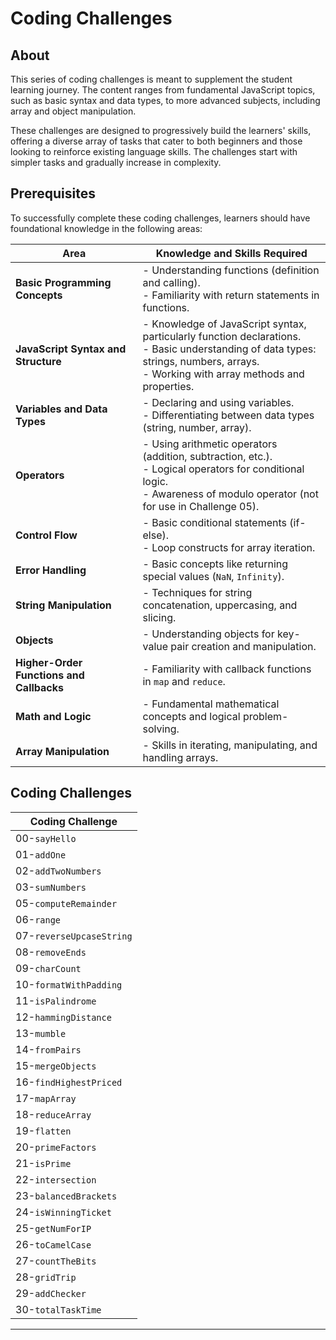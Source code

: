 # Coding Challenges

## About

This series of coding challenges is meant to supplement the student learning journey. The content ranges from fundamental JavaScript topics, such as basic syntax and data types, to more advanced subjects, including array and object manipulation.

These challenges are designed to progressively build the learners' skills, offering a diverse array of tasks that cater to both beginners and those looking to reinforce existing language skills. The challenges start with simpler tasks and gradually increase in complexity.

## Prerequisites

To successfully complete these coding challenges, learners should have foundational knowledge in the following areas:

| Area                                     | Knowledge and Skills Required                                                                                                                                                           |
| ---------------------------------------- | --------------------------------------------------------------------------------------------------------------------------------------------------------------------------------------- |
| **Basic Programming Concepts**           | - Understanding functions (definition and calling).<br>- Familiarity with return statements in functions.                                                                               |
| **JavaScript Syntax and Structure**      | - Knowledge of JavaScript syntax, particularly function declarations.<br>- Basic understanding of data types: strings, numbers, arrays.<br>- Working with array methods and properties. |
| **Variables and Data Types**             | - Declaring and using variables.<br>- Differentiating between data types (string, number, array).                                                                                       |
| **Operators**                            | - Using arithmetic operators (addition, subtraction, etc.).<br>- Logical operators for conditional logic.<br>- Awareness of modulo operator (not for use in Challenge 05).              |
| **Control Flow**                         | - Basic conditional statements (if-else).<br>- Loop constructs for array iteration.                                                                                                     |
| **Error Handling**                       | - Basic concepts like returning special values (`NaN`, `Infinity`).                                                                                                                     |
| **String Manipulation**                  | - Techniques for string concatenation, uppercasing, and slicing.                                                                                                                        |
| **Objects**                              | - Understanding objects for key-value pair creation and manipulation.                                                                                                                   |
| **Higher-Order Functions and Callbacks** | - Familiarity with callback functions in `map` and `reduce`.                                                                                                                            |
| **Math and Logic**                       | - Fundamental mathematical concepts and logical problem-solving.                                                                                                                        |
| **Array Manipulation**                   | - Skills in iterating, manipulating, and handling arrays.                                                                                                                               |
## Coding Challenges

| Coding Challenge | 
| ---------------- | 
| 00-`sayHello`            
| 01-`addOne`              |     
| 02-`addTwoNumbers`       |       
| 03-`sumNumbers`          |  
| 05-`computeRemainder`    | 
| 06-`range`               |   
|07-`reverseUpcaseString`  |     
  |08-`removeEnds`          |       
| 09-`charCount`           | 
| 10-`formatWithPadding`   | 
| 11-`isPalindrome`        | 
| 12-`hammingDistance`     | 
| 13-`mumble`              |
| 14-`fromPairs`           |
| 15-`mergeObjects`        | 
| 16-`findHighestPriced`   | 
| 17-`mapArray`            | 
| 18-`reduceArray`         | 
| 19-`flatten`             | 
| 20-`primeFactors`        | 
| 21-`isPrime`             | 
| 22-`intersection`        | 
| 23-`balancedBrackets`    | 
| 24-`isWinningTicket`     | 
| 25-`getNumForIP`         | 
| 26-`toCamelCase`         | 
| 27-`countTheBits`        | 
| 28-`gridTrip`            | 
| 29-`addChecker`          | 
| 30-`totalTaskTime`       |

---


